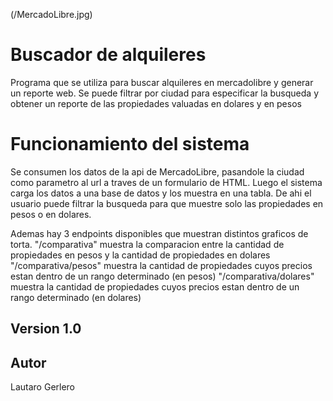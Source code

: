(/MercadoLibre.jpg)

# Buscador de alquileres 

Programa que se utiliza para buscar alquileres en mercadolibre y generar un reporte web. Se puede filtrar por ciudad para especificar la busqueda y obtener un reporte de las propiedades valuadas en dolares y en pesos


# Funcionamiento del sistema
Se consumen los datos de la api de MercadoLibre, pasandole la ciudad como parametro al url a traves de un formulario de HTML. Luego el sistema carga los datos a una base de datos y los muestra en una tabla.
De ahi el usuario puede filtrar la busqueda para que muestre solo las propiedades en pesos o en dolares.

Ademas hay 3 endpoints disponibles que muestran distintos graficos de torta. 
"/comparativa" muestra la comparacion entre la cantidad de propiedades en pesos y la cantidad de propiedades en dolares
"/comparativa/pesos" muestra la cantidad de propiedades cuyos precios estan dentro de un rango determinado (en pesos)
"/comparativa/dolares" muestra la cantidad de propiedades cuyos precios estan dentro de un rango determinado (en dolares)





## Version 1.0

## Autor
Lautaro Gerlero